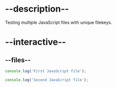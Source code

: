 # --description--

Testing multiple JavaScript files with unique filekeys.

# --interactive--

## --files--

```js
console.log('First JavaScript file');
```

```js
console.log('Second JavaScript file');
```
